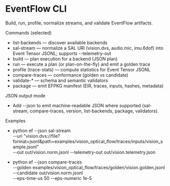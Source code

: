 # EventFlow CLI

Build, run, profile, normalize streams, and validate EventFlow artifacts.

Commands (selected)
- list-backends — discover available backends
- sal-stream — normalize a SAL URI (vision.dvs, audio.mic, imu.6dof) into Event Tensor JSONL; supports --telemetry-out
- build — plan execution for a backend (JSON plan)
- run — execute a plan (or plan-on-the-fly) and emit a golden trace
- profile (trace-stats) — compute statistics for Event Tensor JSONL
- compare-traces — conformance (golden vs candidate)
- validate-* — schema and semantic validators
- package — emit EFPKG manifest (EIR, traces, inputs, hashes, metadata)

JSON output mode
- Add --json to emit machine-readable JSON where supported (sal-stream, compare-traces, version, list-backends, package, validators).

Examples
- python
  ef --json sal-stream \
    --uri "vision.dvs://file?format=jsonl&path=examples/vision_optical_flow/traces/inputs/vision_sample.jsonl" \
    --out out/vision.norm.jsonl --telemetry-out out/vision.telemetry.json

- python
  ef --json compare-traces \
    --golden examples/vision_optical_flow/traces/golden/vision.golden.jsonl \
    --candidate out/vision.norm.jsonl \
    --eps-time-us 50 --eps-numeric 1e-5
